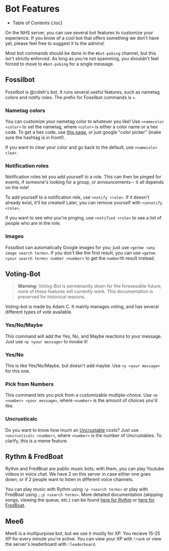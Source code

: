 <meta name="description" content="Bots available on NHS and their features" />

# Bot Features

* Table of Contents
{:toc}

On the NHS server, you can use several bot features to customize your experience. If you know of a cool bot that offers something we don't have yet, please feel free to suggest it to the admins!

Most bot commands should be done in the `#bot-poking` channel, but this isn't strictly enforced. As long as you're not spamming, you shouldn't feel forced to move to `#bot-poking` for a single message.

## Fossilbot

Fossilbot is @coleh's bot. It runs several useful features, such as nametag colors and notify roles. The prefix for Fossilbot commands is `>`.

### Nametag colors

You can customize your nametag color to whatever you like! Use `>namecolor <color>` to set the nametag, where `<color>` is either a color name or a hex code. 
To get a hex code, use [this page](https://www.w3schools.com/colors/colors_picker.asp), or just google "color picker" (make sure the hashtag is in front!).

If you want to clear your color and go back to the default, use `>namecolor clear`.

### Notification roles

Notification roles let you add yourself to a role. This can then be pinged for events, if someone's looking for a group, or announcements-- it all depends on the role! 

To add yourself to a notification role, use `>notify <role>`. If it doesn't already exist, it'll be created! Later, you can remove yourself with `>unnotify <role>`. 

If you want to see who you're pinging, use `>notified <role>` to see a list of people who are in the role.

### Images

Fossilbot can automatically Google images for you; just use `>getme <any image search terms>`. If you don't like the first result, you can use `>getme <your search terms> number <number>` to get the `number`th result instead.

## Voting-Bot

> **Warning**: Voting-Bot is permenantly down for the foreseeable future; none of these features will currently work. This documentation is preserved for historical reasons.

Voting-bot is made by Adam C. It mainly manages voting, and has several different types of vote available.

### Yes/No/Maybe

This command will add the Yes, No, and Maybe reactions to your message. Just use `<p <your message>` to invoke it!

### Yes/No

This is like Yes/No/Maybe, but doesn't add maybe. Use `<y <your message>` for this one.

### Pick from Numbers

This command lets you pick from a customizable multiple-choice. Use `<m <number> <your message>`, where `<number>` is the amount of choices you'd like.

### Uncrusticalc

Do you want to know how much an [Uncrustable](https://en.wikipedia.org/wiki/Sealed_crustless_sandwich) costs? Just use `<uncrusticalc <number>`, where `<number>` is the number of Uncrustables. To clarify, this is a meme feature.

## Rythm & FredBoat

Rythm and FredBoat are public music bots; with them, you can play Youtube videos in voice chat. We have 2 on this server in case either one goes down, or if 2 people want to listen in different voice channels.

You can play music with Rythm using `!p <search terms>` or play with FredBoat using `;;p <search terms>`. More detailed documentation (skipping songs, viewing the queue, etc.) can be found [here for Rythm](https://rythmbot.co/features) or [here for FredBoat](https://docs.fredboat.com/).

## Mee6

Mee6 is a multipurpose bot, but we use it mostly for XP. You recieve 15-25 XP for every minute you're active. You can view your XP with `!rank` or view the server's leaderboard with `!leaderboard`.




